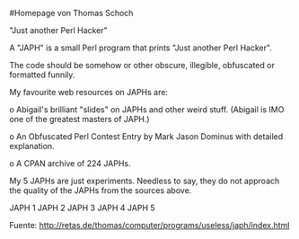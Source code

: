 #Homepage von Thomas Schoch  
  
"Just another Perl Hacker"

A "JAPH" is a small Perl program that prints
"Just another Perl Hacker".

The code should be somehow or other obscure,
illegible, obfuscated or formatted funnily.

My favourite web resources on JAPHs are:

o  Abigail's brilliant "slides" on JAPHs and
   other weird stuff. (Abigail is IMO one of
   the greatest masters of JAPH.)

o  An Obfuscated Perl Contest Entry by Mark
   Jason Dominus with detailed explanation.

o  A CPAN archive of 224 JAPHs.

My 5 JAPHs are just experiments. Needless to
say, they do not approach the quality of the
JAPHs from the sources above.

 JAPH 1   JAPH 2   JAPH 3   JAPH 4   JAPH 5
  
Fuente: http://retas.de/thomas/computer/programs/useless/japh/index.html 
